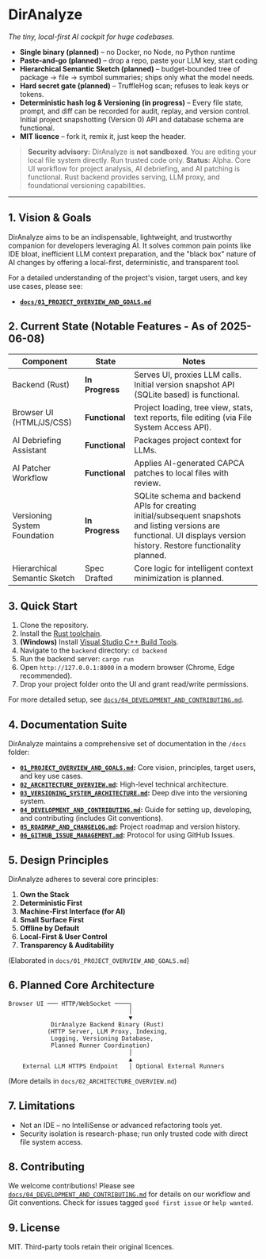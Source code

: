 # DirAnalyze

*The tiny, local-first AI cockpit for huge codebases.*

- **Single binary (planned)** – no Docker, no Node, no Python runtime
- **Paste-and-go (planned)** – drop a repo, paste your LLM key, start coding
- **Hierarchical Semantic Sketch (planned)** – budget-bounded tree of package → file → symbol summaries; ships only what the model needs.
- **Hard secret gate (planned)** – TruffleHog scan; refuses to leak keys or tokens.
- **Deterministic hash log & Versioning (in progress)** – Every file state, prompt, and diff can be recorded for audit, replay, and version control. Initial project snapshotting (Version 0) API and database schema are functional.
- **MIT licence** – fork it, remix it, just keep the header.

> **Security advisory:** DirAnalyze is **not sandboxed**. You are editing your local file system directly. Run trusted code only.
> **Status:** Alpha. Core UI workflow for project analysis, AI debriefing, and AI patching is functional. Rust backend provides serving, LLM proxy, and foundational versioning capabilities.

---

## 1. Vision & Goals

DirAnalyze aims to be an indispensable, lightweight, and trustworthy companion for developers leveraging AI. It solves common pain points like IDE bloat, inefficient LLM context preparation, and the "black box" nature of AI changes by offering a local-first, deterministic, and transparent tool.

For a detailed understanding of the project's vision, target users, and key use cases, please see:
*   **[`docs/01_PROJECT_OVERVIEW_AND_GOALS.md`](./docs/01_PROJECT_OVERVIEW_AND_GOALS.md)**

## 2. Current State (Notable Features - As of 2025-06-08)

| Component                      | State                | Notes                                                      |
|--------------------------------|----------------------|------------------------------------------------------------|
| Backend (Rust)                 | **In Progress**      | Serves UI, proxies LLM calls. Initial version snapshot API (SQLite based) is functional. |
| Browser UI (HTML/JS/CSS)       | **Functional**       | Project loading, tree view, stats, text reports, file editing (via File System Access API). |
| AI Debriefing Assistant        | **Functional**       | Packages project context for LLMs.                           |
| AI Patcher Workflow            | **Functional**       | Applies AI-generated CAPCA patches to local files with review. |
| Versioning System Foundation   | **In Progress**      | SQLite schema and backend APIs for creating initial/subsequent snapshots and listing versions are functional. UI displays version history. Restore functionality planned. |
| Hierarchical Semantic Sketch   | Spec Drafted         | Core logic for intelligent context minimization is planned.    |

## 3. Quick Start

1.  Clone the repository.
2.  Install the [Rust toolchain](https://rustup.rs/).
3.  **(Windows)** Install [Visual Studio C++ Build Tools](https://visualstudio.microsoft.com/visual-cpp-build-tools/).
4.  Navigate to the `backend` directory: `cd backend`
5.  Run the backend server: `cargo run`
6.  Open `http://127.0.0.1:8000` in a modern browser (Chrome, Edge recommended).
7.  Drop your project folder onto the UI and grant read/write permissions.

For more detailed setup, see [`docs/04_DEVELOPMENT_AND_CONTRIBUTING.md`](./docs/04_DEVELOPMENT_AND_CONTRIBUTING.md).

## 4. Documentation Suite

DirAnalyze maintains a comprehensive set of documentation in the `/docs` folder:

*   **[`01_PROJECT_OVERVIEW_AND_GOALS.md`](./docs/01_PROJECT_OVERVIEW_AND_GOALS.md):** Core vision, principles, target users, and key use cases.
*   **[`02_ARCHITECTURE_OVERVIEW.md`](./docs/02_ARCHITECTURE_OVERVIEW.md):** High-level technical architecture.
*   **[`03_VERSIONING_SYSTEM_ARCHITECTURE.md`](./docs/03_VERSIONING_SYSTEM_ARCHITECTURE.md):** Deep dive into the versioning system.
*   **[`04_DEVELOPMENT_AND_CONTRIBUTING.md`](./docs/04_DEVELOPMENT_AND_CONTRIBUTING.md):** Guide for setting up, developing, and contributing (includes Git conventions).
*   **[`05_ROADMAP_AND_CHANGELOG.md`](./docs/05_ROADMAP_AND_CHANGELOG.md):** Project roadmap and version history.
*   **[`06_GITHUB_ISSUE_MANAGEMENT.md`](./docs/06_GITHUB_ISSUE_MANAGEMENT.md):** Protocol for using GitHub Issues.

## 5. Design Principles

DirAnalyze adheres to several core principles:
1.  **Own the Stack**
2.  **Deterministic First**
3.  **Machine-First Interface (for AI)**
4.  **Small Surface First**
5.  **Offline by Default**
6.  **Local-First & User Control**
7.  **Transparency & Auditability**

(Elaborated in `docs/01_PROJECT_OVERVIEW_AND_GOALS.md`)

## 6. Planned Core Architecture

```text
Browser UI ─── HTTP/WebSocket ────┐
                                  │
                                  ▼
            DirAnalyze Backend Binary (Rust)
           (HTTP Server, LLM Proxy, Indexing,
            Logging, Versioning Database,
            Planned Runner Coordination)
                                  │
                                  ▲
    External LLM HTTPS Endpoint   │ Optional External Runners
```

(More details in `docs/02_ARCHITECTURE_OVERVIEW.md`)

## 7. Limitations

*   Not an IDE – no IntelliSense or advanced refactoring tools yet.
*   Security isolation is research-phase; run only trusted code with direct file system access.

## 8. Contributing

We welcome contributions! Please see [`docs/04_DEVELOPMENT_AND_CONTRIBUTING.md`](./docs/04_DEVELOPMENT_AND_CONTRIBUTING.md) for details on our workflow and Git conventions. Check for issues tagged `good first issue` or `help wanted`.

## 9. License

MIT. Third-party tools retain their original licences.
